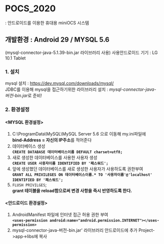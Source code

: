 # POCS_2020
: 안드로이드를 이용한 휴대용 miniOCS 시스템

## 개발환경 : Android 29 / MYSQL 5.6 
(mysql-connector-java-5.1.39-bin.jar 라이브러리 사용)
사용안드로이드 기기 : LG 10.1 Tablet 
### 1. 설치
mysql 설치 : https://dev.mysql.com/downloads/mysql/  
JDBC를 이용해 mysql을 접근하기위한 라이브러리 설치 : *mysql-connector-java-버전-bin.jar*로 준비!
### 2. 환경설정
#### <MYSQL 환경설정>
1) C:\ProgramData\MySQL\MySQL Server 5.6 으로 이동해 my.ini파일에  
**bind-Address = 자신의 IP주소**를 적어준다
2) 데이터베이스 생성  
**`CREATE DATABASE 데이터베이스이름 DEFAULT charset=utf8;`**
3) 새로 생성한 데이터베이스를 사용한 사용자 생성  
**`CREATE USER 사용자이름 IDENTIFIED BY '패스워드';`**
4) 앞에 생성했던 데이터베이스를 새로 생성한 사용자가 사용하도록 권한부여  
**`GRANT ALL PRIVILEGES ON 데이터베이스이름.* TO '사용자이름'@'localhost' IDENTIFIED BY '패스워드';`**
5) `FLUSH PRIVILGES`;    
**grant 테이블을 reload함으로써 변경 사항을 즉시 반영하도록 한다.**
#### <안드로이드 환경설정>  
1) AndroidManifest 파일에 인터넷 접근 허용 권한 부여  
**`<uses-permission android:name="android.permission.INTERNET"></uses-permission>`**  
2) mysql-connector-java-버전-bin.jar' 라이브러리 안드로이드에 추가 Project->app->libs에 복사  


